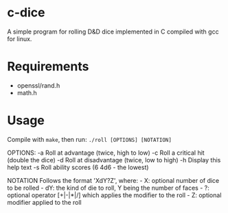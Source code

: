 # c-dice

A simple program for rolling D&D dice implemented in C compiled with gcc for linux.

# Requirements
- openssl/rand.h
- math.h

# Usage

Compile with `make`, then run: `./roll [OPTIONS] [NOTATION]`

OPTIONS:
    -a    Roll at advantage (twice, high to low)
    -c    Roll a critical hit (double the dice)
    -d    Roll at disadvantage (twice, low to high)
    -h    Display this help text
    -s    Roll ability scores (6 4d6 - the lowest)

NOTATION Follows the format 'XdY?Z', where: 
    - X:  optional number of dice to be rolled
    - dY: the kind of die to roll, Y being the number of faces
    - ?:  optional operator [+|-|*|/] which applies the modifier to the roll
    - Z:  optional modifier applied to the roll
